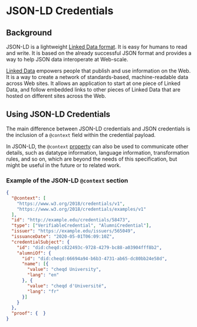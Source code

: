 # JSON-LD Credentials

## Background

JSON-LD is a lightweight [Linked Data format](https://en.wikipedia.org/wiki/Linked\_data). It is easy for humans to read and write. It is based on the already successful JSON format and provides a way to help JSON data interoperate at Web-scale.

[Linked Data](https://en.wikipedia.org/wiki/Linked\_data) empowers people that publish and use information on the Web. It is a way to create a network of standards-based, machine-readable data across Web sites. It allows an application to start at one piece of Linked Data, and follow embedded links to other pieces of Linked Data that are hosted on different sites across the Web.

## Using JSON-LD Credentials

The main difference between JSON-LD credentials and JSON credentials is the inclusion of a `@context` field within the credential payload.

In JSON-LD, the `@context` [property](https://www.w3.org/TR/vc-data-model/#dfn-property) can also be used to communicate other details, such as datatype information, language information, transformation rules, and so on, which are beyond the needs of this specification, but might be useful in the future or to related work.

### Example of the JSON-LD `@context` section

```json
{
  "@context": [
    "https://www.w3.org/2018/credentials/v1",
    "https://www.w3.org/2018/credentials/examples/v1"
  ],
  "id": "http://example.edu/credentials/58473",
  "type": ["VerifiableCredential", "AlumniCredential"],
  "issuer": "https://example.edu/issuers/565049",
  "issuanceDate": "2020-05-01T06:09:10Z",
  "credentialSubject": {
    "id": "did:cheqd:c822493c-9728-4279-bc88-a03904fff8b2",
    "alumniOf": {
      "id": "did:cheqd:66694a94-b6b3-4731-ab65-dc80bb24e58d",
      "name": [{
        "value": "cheqd University",
        "lang": "en"
      }, {
        "value": "cheqd d'Université",
        "lang": "fr"
      }]
    }
  },
  "proof": {  }
}
```
